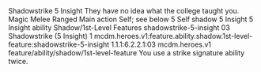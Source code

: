 <ability>
  <name>Shadowstrike</name>
  <cost>5 Insight</cost>
  <flavor>They have no idea what the college taught you.</flavor>
  <keywords>
    <keyword>Magic</keyword>
    <keyword>Melee</keyword>
    <keyword>Ranged</keyword>
  </keywords>
  <type>Main action</type>
  <distance>Self; see below 5</distance>
  <target>Self</target>
  <metadata>
    <class>shadow</class>
    <cost>5 Insight</cost>
    <cost_amount>5</cost_amount>
    <cost_resource>Insight</cost_resource>
    <feature_type>ability</feature_type>
    <file_dpath>Shadow/1st-Level Features</file_dpath>
    <item_id>shadowstrike-5-insight</item_id>
    <item_index>03</item_index>
    <item_name>Shadowstrike (5 Insight)</item_name>
    <level>1</level>
    <scc>mcdm.heroes.v1:feature.ability.shadow.1st-level-feature:shadowstrike-5-insight</scc>
    <scdc>1.1.1:6.2.2.1:03</scdc>
    <source>mcdm.heroes.v1</source>
    <type>feature/ability/shadow/1st-level-feature</type>
  </metadata>
  <effects>
    <effect type="mundane">You use a strike signature ability twice.</effect>
  </effects>
</ability>
